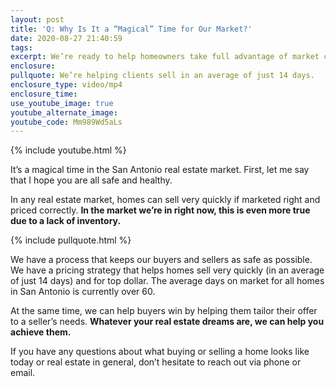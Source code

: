 ```yaml
---
layout: post
title: 'Q: Why Is It a “Magical” Time for Our Market?'
date: 2020-08-27 21:40:59
tags:
excerpt: We’re ready to help homeowners take full advantage of market conditions.
enclosure:
pullquote: We’re helping clients sell in an average of just 14 days.
enclosure_type: video/mp4
enclosure_time:
use_youtube_image: true
youtube_alternate_image:
youtube_code: Mm989Wd5aLs
---
```


{% include youtube.html %}

It’s a magical time in the San Antonio real estate market. First, let me say that I hope you are all safe and healthy.&nbsp;

In any real estate market, homes can sell very quickly if marketed right and priced correctly. **In the market we’re in right now, this is even more true due to a lack of inventory.&nbsp;**

{% include pullquote.html %}

We have a process that keeps our buyers and sellers as safe as possible. We have a pricing strategy that helps homes sell very quickly (in an average of just 14 days) and for top dollar. The average days on market for all homes in San Antonio is currently over 60.&nbsp;

At the same time, we can help buyers win by helping them tailor their offer to a seller’s needs. **Whatever your real estate dreams are, we can help you achieve them.**

If you have any questions about what buying or selling a home looks like today or real estate in general, don’t hesitate to reach out via phone or email.